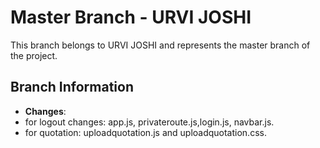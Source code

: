 # Master Branch - URVI JOSHI

This branch belongs to URVI JOSHI and represents the master branch of the project.

## Branch Information

- **Changes**: 
- for logout changes: app.js, privateroute.js,login.js, navbar.js. 
- for quotation: uploadquotation.js and uploadquotation.css.
